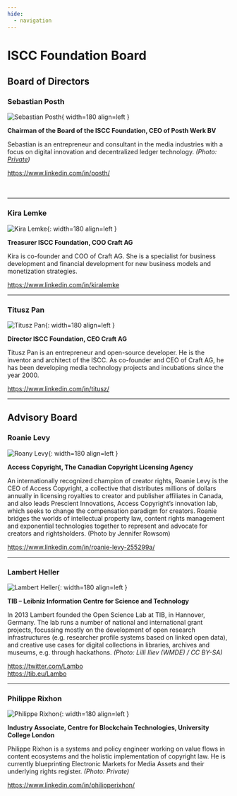 ```yaml
---
hide:
  - navigation
---
```


# ISCC Foundation Board

## Board of Directors

### Sebastian Posth

![Sebastian Posth](images/board-sp.jpg){ width=180 align=left }

**Chairman of the Board of the ISCC Foundation, CEO of Posth Werk BV**

Sebastian is an entrepreneur and consultant in the media industries with a focus on digital
innovation and decentralized ledger technology. *(Photo: [Private](https://posth.me/about-me/))*

https://www.linkedin.com/in/posth/<br><br><br>

<hr>

### Kira Lemke

![Kira Lemke](images/board-kl.jpg){: width=180 align=left }

**Treasurer ISCC Foundation, COO Craft AG**

Kira is co-founder and COO of Craft AG. She is a specialist for business development and financial
development for new business models and monetization strategies.

https://www.linkedin.com/in/kiralemke

<hr>

### Titusz Pan

![Titusz Pan](images/board-tp.jpg){: width=180 align=left }

**Director ISCC Foundation, CEO Craft AG**

Titusz Pan is an entrepreneur and open-source developer. He is the inventor and architect of the
ISCC. As co-founder and CEO of Craft AG, he has been developing media technology projects and
incubations since the year 2000.

https://www.linkedin.com/in/titusz/

<hr>

## Advisory Board

### Roanie Levy

![Roany Levy](images/board-rl.jpg){: width=180 align=left }

**Access Copyright, The Canadian Copyright Licensing Agency**

An internationally recognized champion of creator rights, Roanie Levy is the CEO of Access
Copyright, a collective that distributes millions of dollars annually in licensing royalties to
creator and publisher affiliates in Canada, and also leads Prescient Innovations, Access Copyright’s
innovation lab, which seeks to change the compensation paradigm for creators. Roanie bridges the
worlds of intellectual property law, content rights management and exponential technologies together
to represent and advocate for creators and rightsholders. (Photo by Jennifer Rowsom)

https://www.linkedin.com/in/roanie-levy-255299a/

<hr>

### Lambert Heller

![Lambert Heller](images/board-lh.jpg){: width=180 align=left }

**TIB – Leibniz Information Centre for Science and Technology**

In 2013 Lambert founded the Open Science Lab at TIB, in Hannover, Germany. The lab runs a number of
national and international grant projects, focussing mostly on the development of open research
infrastructures (e.g. researcher profile systems based on linked open data), and creative use cases
for digital collections in libraries, archives and museums, e.g. through hackathons. *(Photo: Lilli
Iliev (WMDE) / CC BY-SA)*

https://twitter.com/Lambo<br> https://tib.eu/Lambo

<hr>

### Philippe Rixhon

![Philippe Rixhon](images/board-pr.jpg){: width=180 align=left }

**Industry Associate, Centre for Blockchain Technologies, University College London**

Philippe Rixhon is a systems and policy engineer working on value flows in content ecosystems and
the holistic implementation of copyright law. He is currently blueprinting Electronic Markets for
Media Assets and their underlying rights register. *(Photo: Private)*

https://www.linkedin.com/in/philipperixhon/

